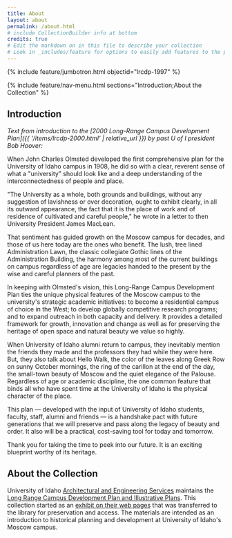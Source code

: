 ```yaml
---
title: About
layout: about
permalink: /about.html
# include CollectionBuilder info at bottom
credits: true
# Edit the markdown on in this file to describe your collection
# Look in _includes/feature for options to easily add features to the page
---
```


{% include feature/jumbotron.html objectid="lrcdp-1997" %} 

{% include feature/nav-menu.html sections="Introduction;About the Collection" %}

## Introduction

*Text from introduction to the [2000 Long-Range Campus Development Plan]({{ '/items/lrcdp-2000.html' | relative_url }}) by past U of I president Bob Hoover:*

When John Charles Olmsted developed the first comprehensive plan for the University of Idaho campus in 1908, he did so with a clear, reverent sense of what a "university" should look like and a deep understanding of the interconnectedness of people and place.

"The University as a whole, both grounds and buildings, without any suggestion of lavishness or over decoration, ought to exhibit clearly, in all its outward appearance, the fact that it is the place of work and of residence of cultivated and careful people," he wrote in a letter to then University President James MacLean. 

That sentiment has guided growth on the Moscow campus for decades, and those of us here today are the ones who benefit. The lush, tree lined Administration Lawn, the classic collegiate Gothic lines of the Administration Building, the harmony among most of the current buildings on campus regardless of age are legacies handed to the present by the wise and careful planners of the past.

In keeping with Olmsted's vision, this Long-Range Campus Development Plan ties the unique physical features of the Moscow campus to the university's strategic academic initiatives: to become a residential campus of choice in the West; to develop globally competitive research programs; and to expand outreach in both capacity and delivery. It provides a detailed framework for growth, innovation and change as well as for preserving the heritage of open space and natural beauty we value so highly.

When University of Idaho alumni return to campus, they inevitably mention the friends they made and the professors they had while they were here. But, they also talk about Hello Walk, the color of the leaves along Greek Row on sunny October mornings, the ring of the carillon at the end of the day, the small-town beauty of Moscow and the quiet elegance of the Palouse. Regardless of age or academic discipline, the one common feature that binds all who have spent time at the University of Idaho is the physical character of the place. 

This plan — developed with the input of University of Idaho students, faculty, staff, alumni and friends — is a handshake pact with future generations that we will preserve and pass along the legacy of beauty and order. It also will be a practical, cost-saving tool for today and tomorrow.

Thank you for taking the time to peek into our future. It is an exciting blueprint worthy of its heritage.

## About the Collection

University of Idaho [Architectural and Engineering Services](https://www.uidaho.edu/infrastructure/facilities/aes) maintains the [Long Range Campus Development Plan and Illustrative Plans](https://www.uidaho.edu/dfa/budget-and-planning/aes/campus-development-plan).
This collection started as an [exhibit on their web pages](https://perma.cc/GXV6-S95P) that was transferred to the library for preservation and access. 
The materials are intended as an introduction to historical planning and development at University of Idaho's Moscow campus.

